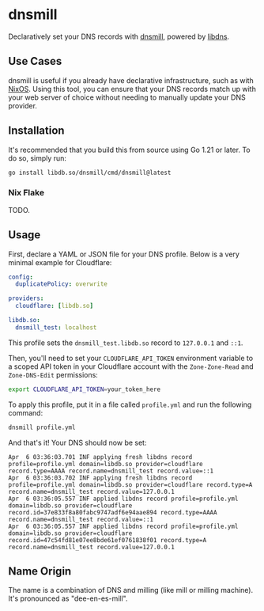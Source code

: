 # dnsmill

Declaratively set your DNS records with [dnsmill], powered by [libdns].

[dnsmill]: https://github.com/diamondburned/dnsmill
[libdns]: https://github.com/libdns/libdns

## Use Cases

dnsmill is useful if you already have declarative infrastructure, such as with
[NixOS]. Using this tool, you can ensure that your DNS records match up with your
web server of choice without needing to manually update your DNS provider.

[NixOS]: https://nixos.org/

## Installation

It's recommended that you build this from source using Go 1.21 or later. To do
so, simply run:

```sh
go install libdb.so/dnsmill/cmd/dnsmill@latest
```

### Nix Flake

TODO.

## Usage

First, declare a YAML or JSON file for your DNS profile. Below is a very
minimal example for Cloudflare:

```yml
config:
  duplicatePolicy: overwrite

providers:
  cloudflare: [libdb.so]

libdb.so:
  dnsmill_test: localhost
```

This profile sets the `dnsmill_test.libdb.so` record to `127.0.0.1` and `::1`.

Then, you'll need to set your `CLOUDFLARE_API_TOKEN` environment variable to a
scoped API token in your Cloudflare account with the `Zone-Zone-Read` and
`Zone-DNS-Edit` permissions:

```sh
export CLOUDFLARE_API_TOKEN=your_token_here
```

To apply this profile, put it in a file called `profile.yml` and run the
following command:

```sh
dnsmill profile.yml
```

And that's it! Your DNS should now be set:

```
Apr  6 03:36:03.701 INF applying fresh libdns record profile=profile.yml domain=libdb.so provider=cloudflare record.type=AAAA record.name=dnsmill_test record.value=::1
Apr  6 03:36:03.702 INF applying fresh libdns record profile=profile.yml domain=libdb.so provider=cloudflare record.type=A record.name=dnsmill_test record.value=127.0.0.1
Apr  6 03:36:05.557 INF applied libdns record profile=profile.yml domain=libdb.so provider=cloudflare record.id=37e833f8a80fabc9747adf6e94aae894 record.type=AAAA record.name=dnsmill_test record.value=::1
Apr  6 03:36:05.557 INF applied libdns record profile=profile.yml domain=libdb.so provider=cloudflare record.id=47c54fd81e07ee8bde61ef0761838f01 record.type=A record.name=dnsmill_test record.value=127.0.0.1
```

## Name Origin

The name is a combination of DNS and milling (like mill or milling machine).
It's pronounced as "dee-en-es-mill".

